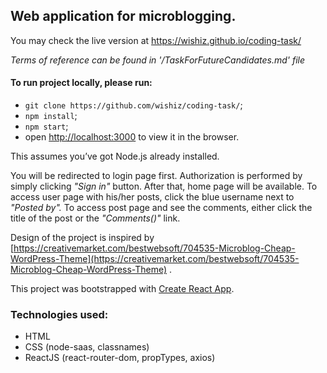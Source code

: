 ## Web application for microblogging. 

You may check the live version at https://wishiz.github.io/coding-task/

_Terms of reference can be found in '/TaskForFutureCandidates.md' file_

#### To run project locally,  please run:
- `git clone https://github.com/wishiz/coding-task/`;
- `npm install`;
- `npm start`;
- open [http://localhost:3000](http://localhost:3000) to view it in the browser.

This assumes you’ve got Node.js already installed.

You will be redirected to login page first. Authorization is performed by simply clicking _"Sign in"_ button.
After that, home page will be available. To access user page with his/her posts, click the blue username next to _"Posted by"._ To access post page and see the comments, either click the title of the post or the _"Comments()"_ link.

Design of the project is inspired by [https://creativemarket.com/bestwebsoft/704535-Microblog-Cheap-WordPress-Theme](https://creativemarket.com/bestwebsoft/704535-Microblog-Cheap-WordPress-Theme) .

This project was bootstrapped with [Create React App](https://github.com/facebook/create-react-app).

### Technologies used: 
- HTML
- CSS (node-saas, classnames)
- ReactJS (react-router-dom, propTypes, axios)

